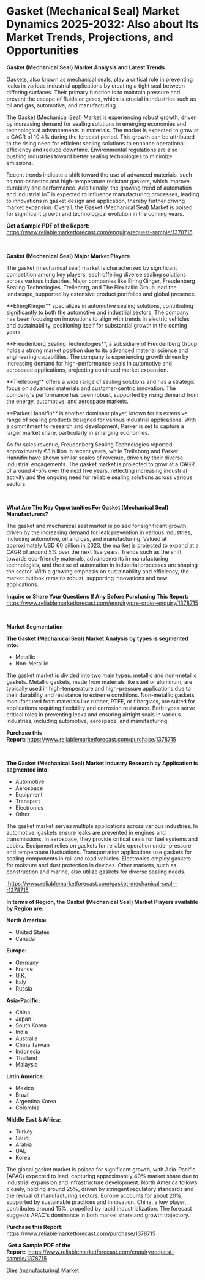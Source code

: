 <p><h1>Gasket (Mechanical Seal) Market Dynamics 2025-2032: Also about Its Market Trends, Projections, and Opportunities</h1></p><p><strong>Gasket (Mechanical Seal) Market Analysis and Latest Trends</strong></p>
<p><p>Gaskets, also known as mechanical seals, play a critical role in preventing leaks in various industrial applications by creating a tight seal between differing surfaces. Their primary function is to maintain pressure and prevent the escape of fluids or gases, which is crucial in industries such as oil and gas, automotive, and manufacturing.</p><p>The Gasket (Mechanical Seal) Market is experiencing robust growth, driven by increasing demand for sealing solutions in emerging economies and technological advancements in materials. The market is expected to grow at a CAGR of 10.4% during the forecast period. This growth can be attributed to the rising need for efficient sealing solutions to enhance operational efficiency and reduce downtime. Environmental regulations are also pushing industries toward better sealing technologies to minimize emissions.</p><p>Recent trends indicate a shift toward the use of advanced materials, such as non-asbestos and high-temperature resistant gaskets, which improve durability and performance. Additionally, the growing trend of automation and industrial IoT is expected to influence manufacturing processes, leading to innovations in gasket design and application, thereby further driving market expansion. Overall, the Gasket (Mechanical Seal) Market is poised for significant growth and technological evolution in the coming years.</p></p>
<p><strong>Get a Sample PDF of the Report:&nbsp;</strong> <a href="https://www.reliablemarketforecast.com/enquiry/request-sample/1378715?utm_campaign=2643&utm_medium=2&utm_source=Github&utm_content=ia&utm_term=24022025&utm_id=gasket-mechanical-seal">https://www.reliablemarketforecast.com/enquiry/request-sample/1378715</a></p>
<p>&nbsp;</p>
<p><strong>Gasket (Mechanical Seal) Major Market Players</strong></p>
<p><p>The gasket (mechanical seal) market is characterized by significant competition among key players, each offering diverse sealing solutions across various industries. Major companies like ElringKlinger, Freudenberg Sealing Technologies, Trelleborg, and The Flexitallic Group lead the landscape, supported by extensive product portfolios and global presence.</p><p>**ElringKlinger** specializes in automotive sealing solutions, contributing significantly to both the automotive and industrial sectors. The company has been focusing on innovations to align with trends in electric vehicles and sustainability, positioning itself for substantial growth in the coming years.</p><p>**Freudenberg Sealing Technologies**, a subsidiary of Freudenberg Group, holds a strong market position due to its advanced material science and engineering capabilities. The company is experiencing growth driven by increasing demand for high-performance seals in automotive and aerospace applications, projecting continued market expansion.</p><p>**Trelleborg** offers a wide range of sealing solutions and has a strategic focus on advanced materials and customer-centric innovation. The company's performance has been robust, supported by rising demand from the energy, automotive, and aerospace markets.</p><p>**Parker Hannifin** is another dominant player, known for its extensive range of sealing products designed for various industrial applications. With a commitment to research and development, Parker is set to capture a larger market share, particularly in emerging economies.</p><p>As for sales revenue, Freudenberg Sealing Technologies reported approximately €3 billion in recent years, while Trelleborg and Parker Hannifin have shown similar scales of revenue, driven by their diverse industrial engagements. The gasket market is projected to grow at a CAGR of around 4-5% over the next five years, reflecting increasing industrial activity and the ongoing need for reliable sealing solutions across various sectors.</p></p>
<p>&nbsp;</p>
<p><strong>What Are The Key Opportunities For Gasket (Mechanical Seal) Manufacturers?</strong></p>
<p><p>The gasket and mechanical seal market is poised for significant growth, driven by the increasing demand for leak prevention in various industries, including automotive, oil and gas, and manufacturing. Valued at approximately USD 60 billion in 2023, the market is projected to expand at a CAGR of around 5% over the next five years. Trends such as the shift towards eco-friendly materials, advancements in manufacturing technologies, and the rise of automation in industrial processes are shaping the sector. With a growing emphasis on sustainability and efficiency, the market outlook remains robust, supporting innovations and new applications.</p></p>
<p><strong>Inquire or Share Your Questions If Any Before Purchasing This Report:</strong> <a href="https://www.reliablemarketforecast.com/enquiry/pre-order-enquiry/1378715?utm_campaign=2643&utm_medium=2&utm_source=Github&utm_content=ia&utm_term=24022025&utm_id=gasket-mechanical-seal">https://www.reliablemarketforecast.com/enquiry/pre-order-enquiry/1378715</a></p>
<p>&nbsp;</p>
<p><strong>Market Segmentation</strong></p>
<p><strong>The Gasket (Mechanical Seal) Market Analysis by types is segmented into:</strong></p>
<p><ul><li>Metallic</li><li>Non-Metallic</li></ul></p>
<p><p>The gasket market is divided into two main types: metallic and non-metallic gaskets. Metallic gaskets, made from materials like steel or aluminum, are typically used in high-temperature and high-pressure applications due to their durability and resistance to extreme conditions. Non-metallic gaskets, manufactured from materials like rubber, PTFE, or fiberglass, are suited for applications requiring flexibility and corrosion resistance. Both types serve critical roles in preventing leaks and ensuring airtight seals in various industries, including automotive, aerospace, and manufacturing.</p></p>
<p><strong>Purchase this Report:&nbsp;</strong><a href="https://www.reliablemarketforecast.com/purchase/1378715?utm_campaign=2643&utm_medium=2&utm_source=Github&utm_content=ia&utm_term=24022025&utm_id=gasket-mechanical-seal">https://www.reliablemarketforecast.com/purchase/1378715</a></p>
<p>&nbsp;</p>
<p><strong>The Gasket (Mechanical Seal) Market Industry Research by Application is segmented into:</strong></p>
<p><ul><li>Automotive</li><li>Aerospace</li><li>Equipment</li><li>Transport</li><li>Electronics</li><li>Other</li></ul></p>
<p><p>The gasket market serves multiple applications across various industries. In automotive, gaskets ensure leaks are prevented in engines and transmissions. In aerospace, they provide critical seals for fuel systems and cabins. Equipment relies on gaskets for reliable operation under pressure and temperature fluctuations. Transportation applications use gaskets for sealing components in rail and road vehicles. Electronics employ gaskets for moisture and dust protection in devices. Other markets, such as construction and marine, also utilize gaskets for diverse sealing needs.</p></p>
<p><a href="https://www.reliablemarketforecast.com/gasket-mechanical-seal--r1378715?utm_campaign=2643&utm_medium=2&utm_source=Github&utm_content=ia&utm_term=24022025&utm_id=gasket-mechanical-seal">&nbsp;https://www.reliablemarketforecast.com/gasket-mechanical-seal--r1378715</a></p>
<p><strong>In terms of Region, the Gasket (Mechanical Seal) Market Players available by Region are:</strong></p>
<p>
    <p> <strong> North America: </strong>
        <ul>
            <li>United States</li>
            <li>Canada</li>
        </ul>
        </p> 
    <p> <strong> Europe: </strong>
        <ul>
            <li>Germany</li>
            <li>France</li>
            <li>U.K.</li>
            <li>Italy</li>
            <li>Russia</li>
        </ul>
        </p> 
    <p> <strong> Asia-Pacific: </strong>
        <ul>
            <li>China</li>
            <li>Japan</li>
            <li>South Korea</li>
            <li>India</li>
            <li>Australia</li>
            <li>China Taiwan</li>
            <li>Indonesia</li>
            <li>Thailand</li>
            <li>Malaysia</li>
        </ul>
        </p> 
    <p> <strong> Latin America: </strong>
        <ul>
            <li>Mexico</li>
            <li>Brazil</li>
            <li>Argentina Korea</li>
            <li>Colombia</li>
        </ul>
        </p> 
    <p> <strong> Middle East & Africa: </strong>
        <ul>
            <li>Turkey</li>
            <li>Saudi</li>
            <li>Arabia</li>
            <li>UAE</li>
            <li>Korea</li>
        </ul>
    </p>
    </p>
<p><p>The global gasket market is poised for significant growth, with Asia-Pacific (APAC) expected to lead, capturing approximately 40% market share due to industrial expansion and infrastructure development. North America follows closely, holding around 25%, driven by stringent regulatory standards and the revival of manufacturing sectors. Europe accounts for about 20%, supported by sustainable practices and innovation. China, a key player, contributes around 15%, propelled by rapid industrialization. The forecast suggests APAC's dominance in both market share and growth trajectory.</p></p>
<p><strong>Purchase this Report: </strong><a href="https://www.reliablemarketforecast.com/purchase/1378715?utm_campaign=2643&utm_medium=2&utm_source=Github&utm_content=ia&utm_term=24022025&utm_id=gasket-mechanical-seal">https://www.reliablemarketforecast.com/purchase/1378715</a></p>
<p>&nbsp;<strong>Get a Sample PDF of the Report:&nbsp;&nbsp;</strong><a href="https://www.reliablemarketforecast.com/enquiry/request-sample/1378715?utm_campaign=2643&utm_medium=2&utm_source=Github&utm_content=ia&utm_term=24022025&utm_id=gasket-mechanical-seal">https://www.reliablemarketforecast.com/enquiry/request-sample/1378715</a></p>
<p><strong></strong></p>
<p><p><a href="https://github.com/raffadongraffadong/Market-Research-Report-List-1/blob/main/dies-manufacturing-market.md?utm_campaign=2643&utm_medium=2&utm_source=Github&utm_content=ia&utm_term=24022025&utm_id=gasket-mechanical-seal">Dies (manufacturing) Market</a></p></p>
